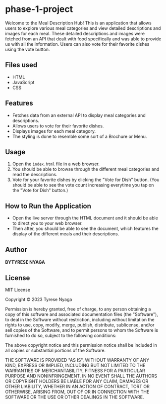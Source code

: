 # phase-1-project

Welcome to the Meal Description Hub! This is an application that allows users to explore various meal categories and view detailed descriptions and images for each meal. These detailed descriptions and images were fetched from an API that dealt with food specifically and was able to provide us with all the information. Users can also vote for their favorite dishes using the vote button. 

## Files used

- HTML
- JavaScript
- CSS


## Features

- Fetches data from an external API to display meal categories and descriptions.
- Allows users to vote for their favorite dishes.
- Displays images for each meal category.
- The styling is done to resemble some sort of a Brochure or Menu. 

## Usage

1. Open the `index.html` file in a web browser.
2. You should be able to browse through the different meal categories and read the descriptions.
3. Vote for your favorite dishes by clicking the "Vote for Dish" button.
(You should be able to see the vote count increasing everytime you tap on the "Vote for Dish" button.)

## How to Run the Application

- Open the live server through the HTML document and it should be able to direct you to your web browser. 
- Then after, you should be able to see the document, which features the display of the different meals and their descriptions.  

## Author

#### BY**TYRESE NYAGA**



## License 
MIT License

Copyright &copy; 2023 Tyrese Nyaga

Permission is hereby granted, free of charge, to any person obtaining a copy of this software and associated documentation files (the "Software"), to deal in the Software without restriction, including without limitation the rights to use, copy, modify, merge, publish, distribute, sublicense, and/or sell copies of the Software, and to permit persons to whom the Software is furnished to do so, subject to the following conditions:

The above copyright notice and this permission notice shall be included in all copies or substantial portions of the Software.

THE SOFTWARE IS PROVIDED "AS IS", WITHOUT WARRANTY OF ANY KIND, EXPRESS OR IMPLIED, INCLUDING BUT NOT LIMITED TO THE WARRANTIES OF MERCHANTABILITY, FITNESS FOR A PARTICULAR PURPOSE AND NONINFRINGEMENT. IN NO EVENT SHALL THE AUTHORS OR COPYRIGHT HOLDERS BE LIABLE FOR ANY CLAIM, DAMAGES OR OTHER LIABILITY, WHETHER IN AN ACTION OF CONTRACT, TORT OR OTHERWISE, ARISING FROM, OUT OF OR IN CONNECTION WITH THE SOFTWARE OR THE USE OR OTHER DEALINGS IN THE SOFTWARE.


